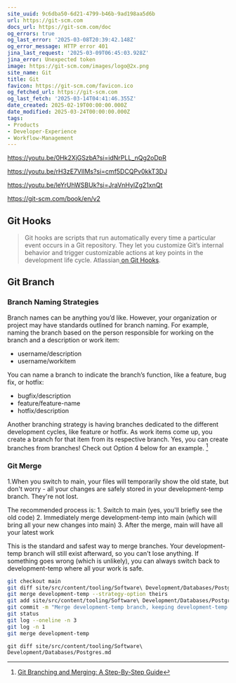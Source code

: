 ```yaml
---
site_uuid: 9c6dba50-6d21-4799-b46b-9ad198aa5d6b
url: https://git-scm.com
docs_url: https://git-scm.com/doc
og_errors: true
og_last_error: '2025-03-08T20:39:42.148Z'
og_error_message: HTTP error 401
jina_last_request: '2025-03-09T06:45:03.928Z'
jina_error: Unexpected token
image: https://git-scm.com/images/logo@2x.png
site_name: Git
title: Git
favicon: https://git-scm.com/favicon.ico
og_fetched_url: https://git-scm.com
og_last_fetch: '2025-03-14T04:41:46.355Z'
date_created: 2025-02-19T00:00:00.000Z
date_modified: 2025-03-24T00:00:00.000Z
tags:
- Products
- Developer-Experience
- Workflow-Management
---
```








https://youtu.be/0Hk2XjGSzbA?si=idNrPLL_nQg2oDpR

https://youtu.be/rH3zE7VlIMs?si=cmf5DCQPv0kkT3DJ

https://youtu.be/leYrUhWSBUk?si=JraVnHylZg21xnQt

https://git-scm.com/book/en/v2
## Git Hooks

>Git hooks are scripts that run automatically every time a particular event occurs in a Git repository. They let you customize Git’s internal behavior and trigger customizable actions at key points in the development life cycle. Atlassian[ on Git Hooks](https://www.atlassian.com/git/tutorials/git-hooks#:~:text=Git%20hooks%20are%20scripts%20that,in%20the%20development%20life%20cycle.). 



## Git Branch

### Branch Naming Strategies

Branch names can be anything you’d like. However, your organization or project may have standards outlined for branch naming. For example, naming the branch based on the person responsible for working on the branch and a description or work item:

- username/description
- username/workitem

You can name a branch to indicate the branch’s function, like a feature, bug fix, or hotfix:

- bugfix/description
- feature/feature-name
- hotfix/description

Another branching strategy is having branches dedicated to the different development cycles, like feature or hotfix. As work items come up, you create a branch for that item from its respective branch. Yes, you can create branches from branches! Check out Option 4 below for an example. [^1]


### Git Merge

1.When you switch to main, your files will temporarily show the old state, but don't worry - all your changes are safely stored in your development-temp branch. They're not lost.

The recommended process is:
	1. Switch to main (yes, you'll briefly see the old code)
	2. Immediately merge development-temp into main (which will bring all your new changes into main)
	3. After the merge, main will have all your latest work

This is the standard and safest way to merge branches. Your development-temp branch will still exist afterward, so you can't lose anything. If something goes wrong (which is unlikely), you can always switch back to development-temp where all your work is safe.

```bash
git checkout main
git diff site/src/content/tooling/Software\ Development/Databases/Postgres.md
git merge development-temp --strategy-option theirs
git add site/src/content/tooling/Software\ Development/Databases/Postgres.md
git commit -m "Merge development-temp branch, keeping development-temp version of Postgres.md"
git status
git log --oneline -n 3
git log -n 1
git merge development-temp
```

`git diff site/src/content/tooling/Software\ Development/Databases/Postgres.md`


[^1]: [Git Branching and Merging: A Step-By-Step Guide](https://www.varonis.com/blog/git-branching)
